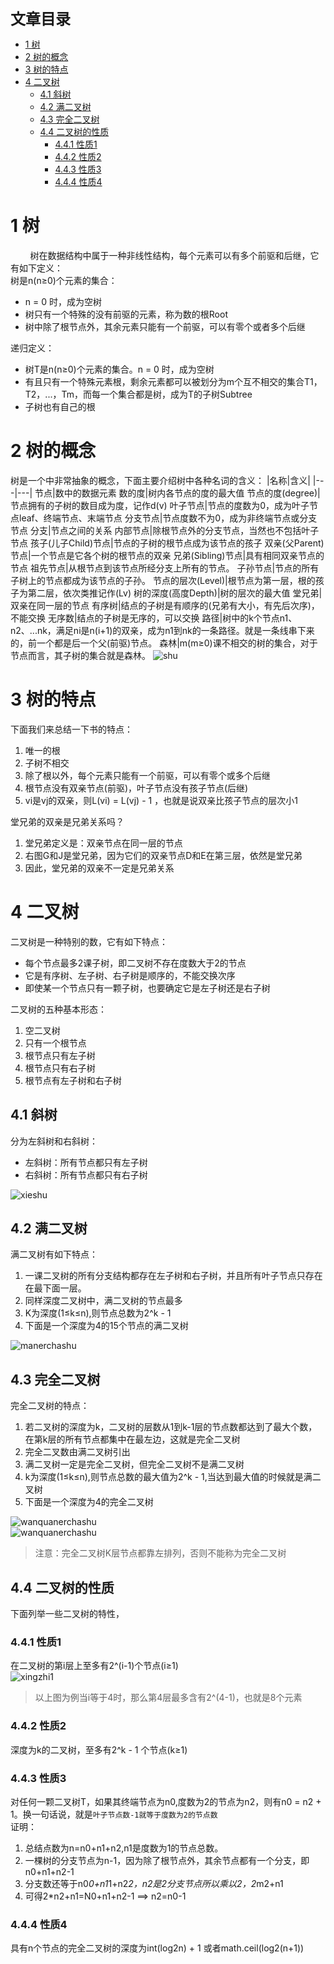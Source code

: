 <font size=5 face='微软雅黑'>__文章目录__</font>
<!-- TOC -->

- [1 树](#1-树)
- [2 树的概念](#2-树的概念)
- [3 树的特点](#3-树的特点)
- [4 二叉树](#4-二叉树)
    - [4.1 斜树](#41-斜树)
    - [4.2 满二叉树](#42-满二叉树)
    - [4.3 完全二叉树](#43-完全二叉树)
    - [4.4 二叉树的性质](#44-二叉树的性质)
        - [4.4.1 性质1](#441-性质1)
        - [4.4.2 性质2](#442-性质2)
        - [4.4.3 性质3](#443-性质3)
        - [4.4.4 性质4](#444-性质4)

<!-- /TOC -->
# 1 树
&nbsp;&nbsp;&nbsp;&nbsp;&nbsp;&nbsp;&nbsp;&nbsp;树在数据结构中属于一种非线性结构，每个元素可以有多个前驱和后继，它有如下定义：  
树是n(n≥0)个元素的集合：
- n = 0 时，成为空树
- 树只有一个特殊的没有前驱的元素，称为数的根Root
- 树中除了根节点外，其余元素只能有一个前驱，可以有零个或者多个后继  

递归定义：
- 树T是n(n≥0)个元素的集合。n = 0 时，成为空树
- 有且只有一个特殊元素根，剩余元素都可以被划分为m个互不相交的集合T1，T2，...，Tm，而每一个集合都是树，成为T的子树Subtree
- 子树也有自己的根
# 2 树的概念
树是一个中非常抽象的概念，下面主要介绍树中各种名词的含义：
|名称|含义|
|---|---|
节点|数中的数据元素
数的度|树内各节点的度的最大值
节点的度(degree)|节点拥有的子树的数目成为度，记作d(v)
叶子节点|节点的度数为0，成为叶子节点leaf、终端节点、末端节点
分支节点|节点度数不为0，成为非终端节点或分支节点
分支|节点之间的关系
内部节点|除根节点外的分支节点，当然也不包括叶子节点
孩子(儿子Child)节点|节点的子树的根节点成为该节点的孩子
双亲(父Parent)节点|一个节点是它各个树的根节点的双亲
兄弟(Sibling)节点|具有相同双亲节点的节点
祖先节点|从根节点到该节点所经分支上所有的节点。
子孙节点|节点的所有子树上的节点都成为该节点的子孙。
节点的层次(Level)|根节点为第一层，根的孩子为第二层，依次类推记作(Lv)
树的深度(高度Depth)|树的层次的最大值
堂兄弟|双亲在同一层的节点
有序树|结点的子树是有顺序的(兄弟有大小，有先后次序)，不能交换
无序数|结点的子树是无序的，可以交换
路径|树中的k个节点n1、n2、...nk，满足ni是n(i+1)的双亲，成为n1到nk的一条路径。就是一条线串下来的，前一个都是后一个父(前驱)节点。
森林|m(m≥0)课不相交的树的集合，对于节点而言，其子树的集合就是森林。
![shu](photo/shu.png)
# 3 树的特点
下面我们来总结一下书的特点：
1. 唯一的根
2. 子树不相交
3. 除了根以外，每个元素只能有一个前驱，可以有零个或多个后继
4. 根节点没有双亲节点(前驱)，叶子节点没有孩子节点(后继)
5. vi是vj的双亲，则L(vi) = L(vj) - 1 ，也就是说双亲比孩子节点的层次小1  

堂兄弟的双亲是兄弟关系吗？
1. 堂兄弟定义是：双亲节点在同一层的节点
2. 右图G和J是堂兄弟，因为它们的双亲节点D和E在第三层，依然是堂兄弟
3. 因此，堂兄弟的双亲不一定是兄弟关系
# 4 二叉树
二叉树是一种特别的数，它有如下特点：
- 每个节点最多2课子树，即二叉树不存在度数大于2的节点
- 它是有序树、左子树、右子树是顺序的，不能交换次序
- 即使某一个节点只有一颗子树，也要确定它是左子树还是右子树  

二叉树的五种基本形态：
1. 空二叉树
2. 只有一个根节点
3. 根节点只有左子树
4. 根节点只有右子树
5. 根节点有左子树和右子树
## 4.1 斜树
分为左斜树和右斜树：
- 左斜树：所有节点都只有左子树
- 右斜树：所有节点都只有右子树  

![xieshu](photo/xieshu.png)
## 4.2 满二叉树
满二叉树有如下特点：
1. 一课二叉树的所有分支结构都存在左子树和右子树，并且所有叶子节点只存在在最下面一层。
2. 同样深度二叉树中，满二叉树的节点最多
3. K为深度(1≤k≤n),则节点总数为2^k - 1
4. 下面是一个深度为4的15个节点的满二叉树

![manerchashu](photo/manerchashu.png)
## 4.3 完全二叉树
完全二叉树的特点：
1. 若二叉树的深度为k，二叉树的层数从1到k-1层的节点数都达到了最大个数，在第k层的所有节点都集中在最左边，这就是完全二叉树
2. 完全二叉数由满二叉树引出
3. 满二叉树一定是完全二叉树，但完全二叉树不是满二叉树
4. k为深度(1≤k≤n),则节点总数的最大值为2^k - 1,当达到最大值的时候就是满二叉树
5. 下面是一个深度为4的完全二叉树

![wanquanerchashu](photo/wanquanerchashu.png)  
![wanquanerchashu](photo/wanquanerchashu2.png)
> 注意：完全二叉树K层节点都靠左排列，否则不能称为完全二叉树
## 4.4 二叉树的性质
下面列举一些二叉树的特性，
### 4.4.1 性质1
在二叉树的第i层上至多有2^(i-1)个节点(i≥1)  
![xingzhi1](photo/manerchashu.png)  

>以上图为例当i等于4时，那么第4层最多含有2^(4-1)，也就是8个元素
### 4.4.2 性质2
深度为k的二叉树，至多有2^k - 1 个节点(k≥1)
### 4.4.3 性质3
对任何一颗二叉树T，如果其终端节点为n0,度数为2的节点为n2，则有n0 = n2 + 1。换一句话说，就是`叶子节点数-1就等于度数为2的节点数`  
证明：
1. 总结点数为n=n0+n1+n2,n1是度数为1的节点总数。
2. 一棵树的分支节点为n-1，因为除了根节点外，其余节点都有一个分支，即n0+n1+n2-1
3. 分支数还等于n0*0+n1*1+n2*2，n2是2分支节点所以乘以2，2*m2+n1
4. 可得2*n2+n1=N0+n1+n2-1 ==> n2=n0-1
### 4.4.4 性质4
具有n个节点的完全二叉树的深度为int(log2n) + 1 或者math.ceil(log2(n+1))